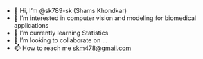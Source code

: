 - 👋 Hi, I’m @sk789-sk (Shams Khondkar)
- 👀 I’m interested in computer vision and modeling for biomedical applications
- 🌱 I’m currently learning Statistics
- 💞️ I’m looking to collaborate on ...
- 📫 How to reach me skm478@gmail.com

<!---
sk789-sk/sk789-sk is a ✨ special ✨ repository because its `README.md` (this file) appears on your GitHub profile.
You can click the Preview link to take a look at your changes.
--->

